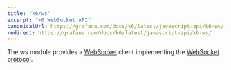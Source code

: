 ```yaml
---
title: "k6/ws"
excerpt: "k6 WebSocket API"
canonicalUrl: https://grafana.com/docs/k6/latest/javascript-api/k6-ws/
redirect: https://grafana.com/docs/k6/latest/javascript-api/k6-ws/
---
```



The ws module provides a [WebSocket](https://en.wikipedia.org/wiki/WebSocket) client implementing the [WebSocket protocol](http://www.rfc-editor.org/rfc/rfc6455.txt).
